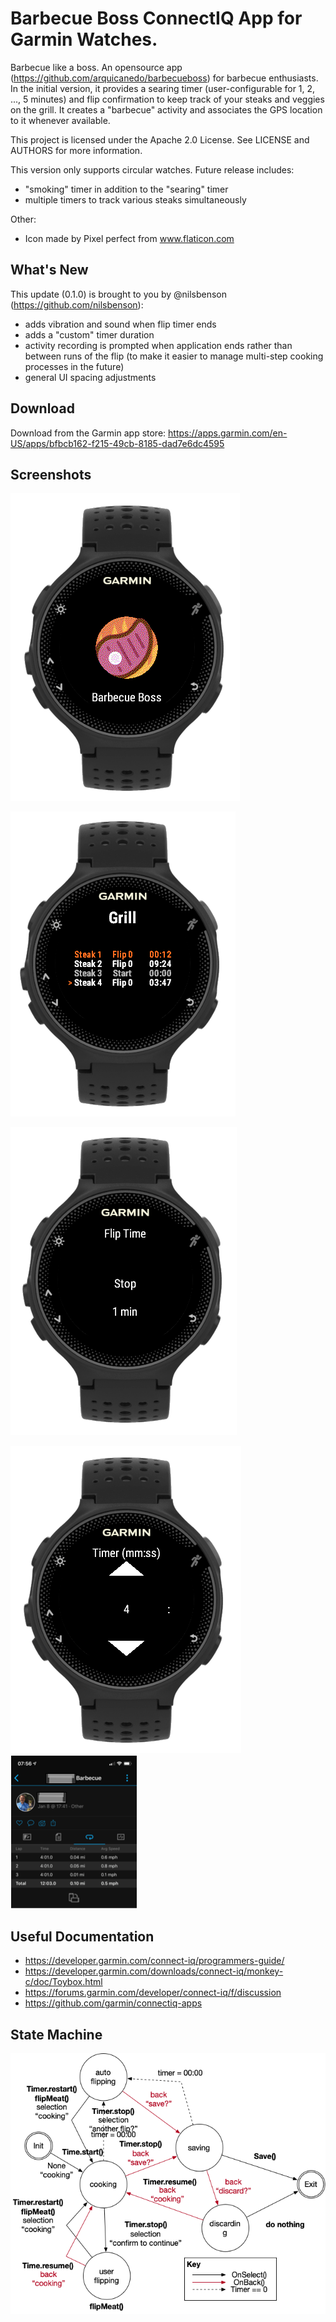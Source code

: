 # Barbecue Boss ConnectIQ App for Garmin Watches.
Barbecue like a boss. An opensource app (https://github.com/arquicanedo/barbecueboss) for barbecue enthusiasts. In the initial version, it provides a searing timer (user-configurable for 1, 2, ..., 5 minutes) and flip confirmation to keep track of your steaks and veggies on the grill. It creates a "barbecue" activity and associates the GPS location to it whenever available. 

This project is licensed under the Apache 2.0 License. See LICENSE and AUTHORS for more information.

This version only supports circular watches. Future release includes:
- "smoking" timer in addition to the "searing" timer
- multiple timers to track various steaks simultaneously

Other:
- Icon made by Pixel perfect from www.flaticon.com

## What's New
This update (0.1.0) is brought to you by @nilsbenson (https://github.com/nilsbenson):
- adds vibration and sound when flip timer ends
- adds a "custom" timer duration
- activity recording is prompted when application ends rather than between runs of the flip (to make it easier to manage multi-step cooking processes in the future)
- general UI spacing adjustments


## Download
Download from the Garmin app store: https://apps.garmin.com/en-US/apps/bfbcb162-f215-49cb-8185-dad7e6dc4595

## Screenshots
![welcome screen](./img/BBQIQ1.png)

![searing](./img/BBQIQ2.png)

![searing timer](./img/BBQIQ3.png)

![barbecue activity](./img/BBQIQ4.png) ![flips as laps](./img/BBQIQ5.png)

## Useful Documentation
- https://developer.garmin.com/connect-iq/programmers-guide/
- https://developer.garmin.com/downloads/connect-iq/monkey-c/doc/Toybox.html
- https://forums.garmin.com/developer/connect-iq/f/discussion
- https://github.com/garmin/connectiq-apps


## State Machine
![state machine](./img/statemachine.png)
